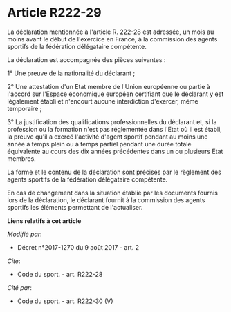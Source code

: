 # Article R222-29

La déclaration mentionnée à l'article R. 222-28 est adressée, un mois au moins avant le début de l'exercice en France, à la
commission des agents sportifs de la fédération délégataire compétente.

La déclaration est accompagnée des pièces suivantes :

1° Une preuve de la nationalité du déclarant ;

2° Une attestation d'un Etat membre de l'Union européenne ou partie à l'accord sur l'Espace économique européen certifiant
que le déclarant y est légalement établi et n'encourt aucune interdiction d'exercer, même temporaire ;

3° La justification des qualifications professionnelles du déclarant et, si la profession ou la formation n'est pas
réglementée dans l'Etat où il est établi, la preuve qu'il a exercé l'activité d'agent sportif pendant au moins une année à
temps plein ou à temps partiel pendant une durée totale équivalente au cours des dix années précédentes dans un ou plusieurs
Etat membres.

La forme et le contenu de la déclaration sont précisés par le règlement des agents sportifs de la fédération délégataire
compétente.

En cas de changement dans la situation établie par les documents fournis lors de la déclaration, le déclarant fournit à la
commission des agents sportifs les éléments permettant de l'actualiser.

**Liens relatifs à cet article**

_Modifié par_:

  - Décret n°2017-1270 du 9 août 2017 - art. 2

_Cite_:

  - Code du sport. - art. R222-28

_Cité par_:

  - Code du sport. - art. R222-30 (V)
